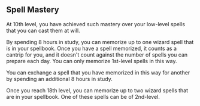 ## Spell Mastery
At 10th level, you have achieved such mastery over your low-level spells that you can cast them at will.

By spending 8 hours in study, you can memorize up to one wizard spell that is in your spellbook.
Once you have a spell memorized, it counts as a cantrip for you, and it doesn't count against the number of spells you can prepare each day.
You can only memorize 1st-level spells in this way.

You can exchange a spell that you have memorized in this way for another by spending an additional 8 hours in study.

Once you reach 18th level, you can memorize up to two wizard spells that are in your spellbook.
One of these spells can be of 2nd-level.

<!--

-<< CHANGES >>-
- added two tiers, one starts at 10th level(!)
- second spell does not have to be 2nd level
- have to study 8 hours to get first benefits
- makes selected spells into a cantrip, instead of simply free
- notice some language choice changges

-<< TODO >>-
- none

-<< COMMENTARY >>-
- this is a mega-powerup for wizard
- allows crazy things at level 10
- creates more subtle boost at level 18, alongside final arcane tradition

-->
